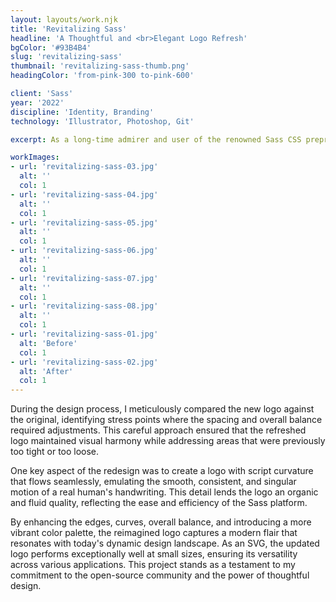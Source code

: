 ```yaml
---
layout: layouts/work.njk
title: 'Revitalizing Sass'
headline: 'A Thoughtful and <br>Elegant Logo Refresh'
bgColor: '#93B4B4'
slug: 'revitalizing-sass'
thumbnail: 'revitalizing-sass-thumb.png'
headingColor: 'from-pink-300 to-pink-600'

client: 'Sass'
year: '2022'
discipline: 'Identity, Branding'
technology: 'Illustrator, Photoshop, Git'

excerpt: As a long-time admirer and user of the renowned Sass CSS preprocessor, which has empowered me to create my own CSS framework, Uniform CSS, I sought to contribute my design expertise to the open-source community by carefully revitalizing the iconic logo. I embraced the essence of the original design while introducing subtle yet impactful refinements.

workImages:
- url: 'revitalizing-sass-03.jpg'
  alt: ''
  col: 1
- url: 'revitalizing-sass-04.jpg'
  alt: ''
  col: 1
- url: 'revitalizing-sass-05.jpg'
  alt: ''
  col: 1
- url: 'revitalizing-sass-06.jpg'
  alt: ''
  col: 1
- url: 'revitalizing-sass-07.jpg'
  alt: ''
  col: 1
- url: 'revitalizing-sass-08.jpg'
  alt: ''
  col: 1
- url: 'revitalizing-sass-01.jpg'
  alt: 'Before'
  col: 1
- url: 'revitalizing-sass-02.jpg'
  alt: 'After'
  col: 1
---
```


During the design process, I meticulously compared the new logo against the original, identifying stress points where the spacing and overall balance required adjustments. This careful approach ensured that the refreshed logo maintained visual harmony while addressing areas that were previously too tight or too loose.

One key aspect of the redesign was to create a logo with script curvature that flows seamlessly, emulating the smooth, consistent, and singular motion of a real human's handwriting. This detail lends the logo an organic and fluid quality, reflecting the ease and efficiency of the Sass platform.

By enhancing the edges, curves, overall balance, and introducing a more vibrant color palette, the reimagined logo captures a modern flair that resonates with today's dynamic design landscape. As an SVG, the updated logo performs exceptionally well at small sizes, ensuring its versatility across various applications. This project stands as a testament to my commitment to the open-source community and the power of thoughtful design.